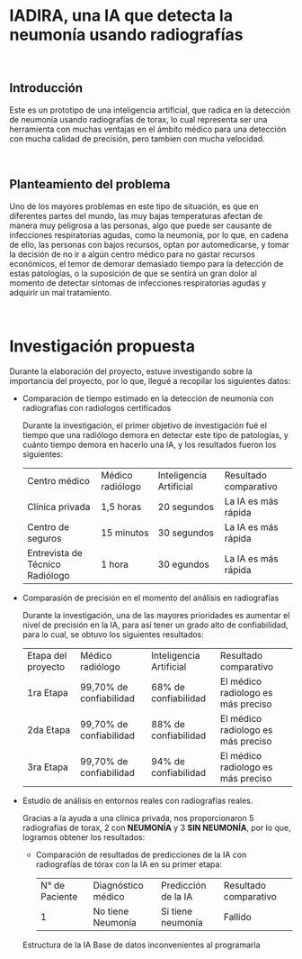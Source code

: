 <h1>IADIRA, una IA que detecta la neumonía usando radiografías</h1><br>

<h2>Introducción</h2>
<p>Este es un prototipo de una inteligencia artificial, que radica en la detección de neumonía usando radiografías de torax, lo cual representa ser una herramienta con muchas ventajas en el ámbito médico para una detección con mucha calidad de precisión, pero tambien con mucha velocidad.<p><br>

<h2>Planteamiento del problema</h2>
<p>Uno de los mayores problemas en este tipo de situación, es que en diferentes partes del mundo, las muy bajas temperaturas afectan de manera muy peligrosa a las personas, algo que puede ser causante de infecciones respiratorias agudas, como la neumonía, por lo que, en cadena de ello, las personas con bajos recursos, optan por automedicarse, y tomar la decisión de no ir a algún centro médico para no gastar recursos económicos, el temor de demorar demasiado tiempo para la detección de estas patologías, o la suposición de que se sentirá un gran dolor al momento de detectar síntomas de infecciones respiratorias agudas y adquirir un mal tratamiento.</p><br>

<h1>Investigación propuesta</h1>
<p>Durante la elaboración del proyecto, estuve investigando sobre la importancia del proyecto, por lo que, llegué a recopilar los siguientes datos:<p>
<ul>
  <li>Comparación de tiempo estimado en la detección de neumonía con radiografías con radiologos certificados</li>
  <p>Durante la investigación, el primer objetivo de investigación fué el tiempo que una radiólogo demora en detectar este tipo de patologías, y cuánto tiempo demora en hacerlo una IA, y los resultados fueron los siguientes:<p>
  <table>
    <tr>
      <td>Centro médico</td>
      <td>Médico radiólogo</td>
      <td>Inteligencia Artificial</td>
      <td>Resultado comparativo</td>
    </tr>
    <tr>
      <td>Clínica privada</td>
      <td>1,5 horas</td>
      <td>20 segundos</td>
      <td>La IA es más rápida</td>
    </tr>
    <tr>
      <td>Centro de seguros</td>
      <td>15 minutos</td>
      <td>30 segundos</td>
      <td>La IA es más rápida</td>
    </tr>
    <tr>
      <td>Entrevista de Técnico Radiólogo</td>
      <td>1 hora</td>
      <td>30 egundos</td>
      <td>La IA es más rápida</td>
    </tr>
  </table>
  <li>Comparasión de precisión en el momento del análisis en radiografías</li>
  <p>Durante la investigación, una de las mayores prioridades es aumentar el nivel de precisión en la IA, para así tener un grado alto de confiabilidad, para lo cual, se obtuvo los siguientes resultados:<p>
  <table>
    <tr>
      <td>Etapa del proyecto</td>
      <td>Médico radiólogo</td>
      <td>Inteligencia Artificial</td>
      <td>Resultado comparativo</td>
    </tr>
    <tr>
      <td>1ra Etapa</td>
      <td>99,70% de confiabilidad</td>
      <td>68% de confiabilidad</td>
      <td>El médico radiologo es más preciso</td>
    </tr>
    <tr>
      <td>2da Etapa</td>
      <td>99,70% de confiabilidad</td>
      <td>88% de confiabilidad</td>
      <td>El médico radiologo es más preciso</td>
    </tr>
    <tr>
      <td>3ra Etapa</td>
      <td>99,70% de confiabilidad</td>
      <td>94% de confiabilidad</td>
      <td>El médico radiologo es más preciso</td>
    </tr>
  </table>
  <li>Estudio de análisis en entornos reales con radiografías reales.</li>
  <p>Gracias a la ayuda a una clínica privada, nos proporcionaron 5 radiografías de torax, 2 con <b>NEUMONÍA</b> y 3 <b>SIN NEUMONÍA</b>, por lo que, logramos obtener los resultados:</p>
  <ul>
    <li>Comparación de resultados de predicciones de la IA con radiografías de tórax con la IA en su primer etapa:</li>
    <table>
      <tr>
        <td>N° de Paciente</td>
        <td>Diagnóstico médico</td>
        <td>Predicción de la IA</td>
        <td>Resultado comparativo</td>
      </tr>
      <tr>
        <td>1</td>
        <td>No tiene Neumonía</td>
        <td>Si tiene neumonía</td>
        <td>Fallido</td>
      </tr>
    </table>
</ul>
Estructura de la IA
Base de datos
inconvenientes al programarla
